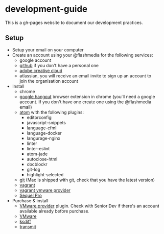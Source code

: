 # development-guide
This is a gh-pages website to document our development practices.

## Setup

- Setup your email on your computer
- Create an account using your @flashmedia for the following services:
  - google account
  - [github](https://github.com/join) if you don't have a personal one
  - [adobe creative cloud](https://www.adobe.com/au/creativecloud.html)
  - atlassian, you will receive an email invite to sign up an account to join the organisation account
- Install
  - chrome
  - [google hangout](https://chrome.google.com/webstore/detail/google-hangouts/nckgahadagoaajjgafhacjanaoiihapd?hl=en) browser extension in chrome (you'll need a google account. If you don't have one create one using the @flashmedia email)
  - [atom](https://atom.io/) with the following plugins:
    - editorconfig
    - javascript-snippets
    - language-cfml
    - language-docker
    - langurage-nginx
    - linter
    - linter-eslint
    - atom-jade
    - autoclose-html
    - docblockr
    - git-log
    - highlight-selected
  - [git](https://git-scm.com/book/en/v2/Getting-Started-Installing-Git) (Mac is shipped with git, check that you have the latest version)
  - [vagrant](https://www.vagrantup.com/downloads.html)
  - [vagrant vmware provider](https://docs.vagrantup.com/v2/vmware/installation.html)
  - [Sequel Pro](http://www.sequelpro.com)
- Purchase & install
  - [VMware provider](https://www.vagrantup.com/vmware) plugin. Check with Senior Dev if there's an account available already before purchase.
  - [VMware](https://www.vmware.com/au/products/fusion)
  - [ksdiff](http://www.kaleidoscopeapp.com/)
  - [transmit](https://panic.com/transmit/buy.html)
